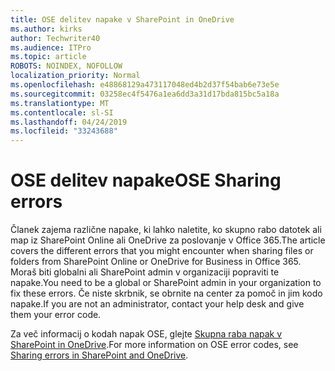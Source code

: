 ```yaml
---
title: OSE delitev napake v SharePoint in OneDrive
ms.author: kirks
author: Techwriter40
ms.audience: ITPro
ms.topic: article
ROBOTS: NOINDEX, NOFOLLOW
localization_priority: Normal
ms.openlocfilehash: e48868129a473117048ed4b2d37f54bab6e73e5e
ms.sourcegitcommit: 03258ec4f5476a1ea6dd3a31d17bda815bc5a18a
ms.translationtype: MT
ms.contentlocale: sl-SI
ms.lasthandoff: 04/24/2019
ms.locfileid: "33243688"
---
```

# <a name="ose-sharing-errors"></a><span data-ttu-id="886f2-102">OSE delitev napake</span><span class="sxs-lookup"><span data-stu-id="886f2-102">OSE Sharing errors</span></span>

<span data-ttu-id="886f2-103">Članek zajema različne napake, ki lahko naletite, ko skupno rabo datotek ali map iz SharePoint Online ali OneDrive za poslovanje v Office 365.</span><span class="sxs-lookup"><span data-stu-id="886f2-103">The article covers the different errors that you might encounter when sharing files or folders from SharePoint Online or OneDrive for Business in Office 365.</span></span> <span data-ttu-id="886f2-104">Moraš biti globalni ali SharePoint admin v organizaciji popraviti te napake.</span><span class="sxs-lookup"><span data-stu-id="886f2-104">You need to be a global or SharePoint admin in your organization to fix these errors.</span></span> <span data-ttu-id="886f2-105">Če niste skrbnik, se obrnite na center za pomoč in jim kodo napake.</span><span class="sxs-lookup"><span data-stu-id="886f2-105">If you are not an administrator, contact your help desk and give them your error code.</span></span>

<span data-ttu-id="886f2-106">Za več informacij o kodah napak OSE, glejte [Skupna raba napak v SharePoint in OneDrive](https://docs.microsoft.com/en-us/sharepoint/sharepoint-onedrive-error-message).</span><span class="sxs-lookup"><span data-stu-id="886f2-106">For more information on OSE error codes, see [Sharing errors in SharePoint and OneDrive](https://docs.microsoft.com/en-us/sharepoint/sharepoint-onedrive-error-message).</span></span>
